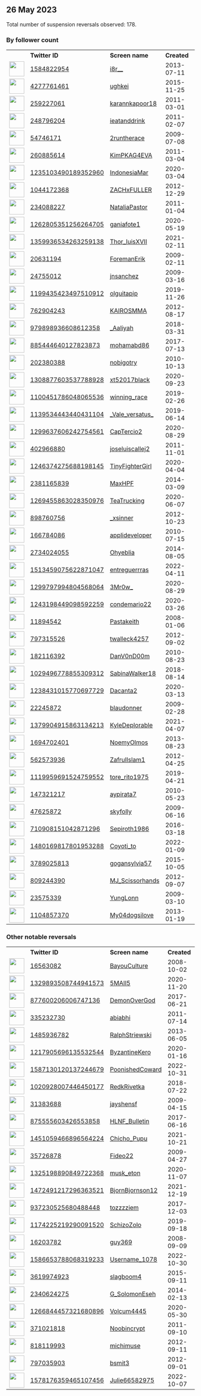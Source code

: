 
## 26 May 2023
Total number of suspension reversals observed: 178.

### By follower count
<table><tr><th></th><th align="left">Twitter ID</th><th align="left">Screen name</th>
<th align="left">Created</th><th align="left">Status</th><th align="left">Suspended</th><th align="left">Followers</th>
<tr><td><a href="https://pbs.twimg.com/profile_images/1661316843670319106/BuNwxdZ4_normal.jpg"><img src="https://pbs.twimg.com/profile_images/1661316843670319106/BuNwxdZ4_normal.jpg" width="40px" height="40px" align="center"/></a></td><td><a href="https://twitter.com/intent/user?user_id=1584822954">1584822954</a></td><td><a href="https://twitter.com/i8r__">i8r__</a></td><td>2013-07-11</td><td align="center"></td><td>2022-12-21</td><td>175945</td></tr>
<tr><td><a href="https://pbs.twimg.com/profile_images/1661422824496431109/Uvd-Vax2_normal.jpg"><img src="https://pbs.twimg.com/profile_images/1661422824496431109/Uvd-Vax2_normal.jpg" width="40px" height="40px" align="center"/></a></td><td><a href="https://twitter.com/intent/user?user_id=4277761461">4277761461</a></td><td><a href="https://twitter.com/ughkei">ughkei</a></td><td>2015-11-25</td><td align="center"></td><td>2022-10-15</td><td>92859</td></tr>
<tr><td><a href="https://pbs.twimg.com/profile_images/1643172070296293379/jDNmkMrs_normal.jpg"><img src="https://pbs.twimg.com/profile_images/1643172070296293379/jDNmkMrs_normal.jpg" width="40px" height="40px" align="center"/></a></td><td><a href="https://twitter.com/intent/user?user_id=259227061">259227061</a></td><td><a href="https://twitter.com/karannkapoor18">karannkapoor18</a></td><td>2011-03-01</td><td align="center"></td><td></td><td>55022</td></tr>
<tr><td><a href="https://pbs.twimg.com/profile_images/515143232724803584/8YTcx9jU_normal.jpeg"><img src="https://pbs.twimg.com/profile_images/515143232724803584/8YTcx9jU_normal.jpeg" width="40px" height="40px" align="center"/></a></td><td><a href="https://twitter.com/intent/user?user_id=248796204">248796204</a></td><td><a href="https://twitter.com/ieatanddrink">ieatanddrink</a></td><td>2011-02-07</td><td align="center"></td><td>2023-03-13</td><td>42745</td></tr>
<tr><td><a href="https://pbs.twimg.com/profile_images/893661797009510400/rOp335al_normal.jpg"><img src="https://pbs.twimg.com/profile_images/893661797009510400/rOp335al_normal.jpg" width="40px" height="40px" align="center"/></a></td><td><a href="https://twitter.com/intent/user?user_id=54746171">54746171</a></td><td><a href="https://twitter.com/2runtherace">2runtherace</a></td><td>2009-07-08</td><td align="center"></td><td></td><td>31490</td></tr>
<tr><td><a href="https://pbs.twimg.com/profile_images/1662244256424108032/zpPTsKlB_normal.jpg"><img src="https://pbs.twimg.com/profile_images/1662244256424108032/zpPTsKlB_normal.jpg" width="40px" height="40px" align="center"/></a></td><td><a href="https://twitter.com/intent/user?user_id=260885614">260885614</a></td><td><a href="https://twitter.com/KimPKAG4EVA">KimPKAG4EVA</a></td><td>2011-03-04</td><td align="center"></td><td></td><td>31249</td></tr>
<tr><td><a href="https://pbs.twimg.com/profile_images/1449142405396004866/OADupTSd_normal.jpg"><img src="https://pbs.twimg.com/profile_images/1449142405396004866/OADupTSd_normal.jpg" width="40px" height="40px" align="center"/></a></td><td><a href="https://twitter.com/intent/user?user_id=1235103490189352960">1235103490189352960</a></td><td><a href="https://twitter.com/IndonesiaMar">IndonesiaMar</a></td><td>2020-03-04</td><td align="center"></td><td></td><td>23471</td></tr>
<tr><td><a href="https://pbs.twimg.com/profile_images/1394849875808821248/sUKM9nQz_normal.jpg"><img src="https://pbs.twimg.com/profile_images/1394849875808821248/sUKM9nQz_normal.jpg" width="40px" height="40px" align="center"/></a></td><td><a href="https://twitter.com/intent/user?user_id=1044172368">1044172368</a></td><td><a href="https://twitter.com/ZACHxFULLER">ZACHxFULLER</a></td><td>2012-12-29</td><td align="center"></td><td></td><td>21589</td></tr>
<tr><td><a href="https://pbs.twimg.com/profile_images/1068818071836606464/i_HNOuR4_normal.jpg"><img src="https://pbs.twimg.com/profile_images/1068818071836606464/i_HNOuR4_normal.jpg" width="40px" height="40px" align="center"/></a></td><td><a href="https://twitter.com/intent/user?user_id=234088227">234088227</a></td><td><a href="https://twitter.com/NataliaPastor">NataliaPastor</a></td><td>2011-01-04</td><td align="center"></td><td></td><td>17844</td></tr>
<tr><td><a href="https://pbs.twimg.com/profile_images/1345344110597701632/LxDQAaOl_normal.jpg"><img src="https://pbs.twimg.com/profile_images/1345344110597701632/LxDQAaOl_normal.jpg" width="40px" height="40px" align="center"/></a></td><td><a href="https://twitter.com/intent/user?user_id=1262805351256264705">1262805351256264705</a></td><td><a href="https://twitter.com/ganiafote1">ganiafote1</a></td><td>2020-05-19</td><td align="center">🚫</td><td></td><td>15095</td></tr>
<tr><td><a href="https://pbs.twimg.com/profile_images/1460331710382551040/gi3P4aRJ_normal.jpg"><img src="https://pbs.twimg.com/profile_images/1460331710382551040/gi3P4aRJ_normal.jpg" width="40px" height="40px" align="center"/></a></td><td><a href="https://twitter.com/intent/user?user_id=1359936534263259138">1359936534263259138</a></td><td><a href="https://twitter.com/Thor_luisXVII">Thor_luisXVII</a></td><td>2021-02-11</td><td align="center"></td><td></td><td>11101</td></tr>
<tr><td><a href="https://pbs.twimg.com/profile_images/1664021356382502917/XscEFAAF_normal.jpg"><img src="https://pbs.twimg.com/profile_images/1664021356382502917/XscEFAAF_normal.jpg" width="40px" height="40px" align="center"/></a></td><td><a href="https://twitter.com/intent/user?user_id=20631194">20631194</a></td><td><a href="https://twitter.com/ForemanErik">ForemanErik</a></td><td>2009-02-11</td><td align="center"></td><td></td><td>9497</td></tr>
<tr><td><a href="https://pbs.twimg.com/profile_images/1659734814658789376/NMWx6Upy_normal.jpg"><img src="https://pbs.twimg.com/profile_images/1659734814658789376/NMWx6Upy_normal.jpg" width="40px" height="40px" align="center"/></a></td><td><a href="https://twitter.com/intent/user?user_id=24755012">24755012</a></td><td><a href="https://twitter.com/jnsanchez">jnsanchez</a></td><td>2009-03-16</td><td align="center"></td><td></td><td>8429</td></tr>
<tr><td><a href="https://pbs.twimg.com/profile_images/1627294878601281537/fOK8yqTH_normal.jpg"><img src="https://pbs.twimg.com/profile_images/1627294878601281537/fOK8yqTH_normal.jpg" width="40px" height="40px" align="center"/></a></td><td><a href="https://twitter.com/intent/user?user_id=1199435423497510912">1199435423497510912</a></td><td><a href="https://twitter.com/olguitapip">olguitapip</a></td><td>2019-11-26</td><td align="center"></td><td></td><td>7736</td></tr>
<tr><td><a href="https://pbs.twimg.com/profile_images/1360112420098871296/K4g6W9nS_normal.jpg"><img src="https://pbs.twimg.com/profile_images/1360112420098871296/K4g6W9nS_normal.jpg" width="40px" height="40px" align="center"/></a></td><td><a href="https://twitter.com/intent/user?user_id=762904243">762904243</a></td><td><a href="https://twitter.com/KAIROSMMA">KAIROSMMA</a></td><td>2012-08-17</td><td align="center"></td><td></td><td>7703</td></tr>
<tr><td><a href="https://pbs.twimg.com/profile_images/1661345570118594560/579NHqPy_normal.jpg"><img src="https://pbs.twimg.com/profile_images/1661345570118594560/579NHqPy_normal.jpg" width="40px" height="40px" align="center"/></a></td><td><a href="https://twitter.com/intent/user?user_id=979898936608612358">979898936608612358</a></td><td><a href="https://twitter.com/_AaIiyah">_AaIiyah</a></td><td>2018-03-31</td><td align="center"></td><td></td><td>7176</td></tr>
<tr><td><a href="https://pbs.twimg.com/profile_images/1426632146190577672/_Xgf-PXW_normal.jpg"><img src="https://pbs.twimg.com/profile_images/1426632146190577672/_Xgf-PXW_normal.jpg" width="40px" height="40px" align="center"/></a></td><td><a href="https://twitter.com/intent/user?user_id=885444640127823873">885444640127823873</a></td><td><a href="https://twitter.com/mohamabd86">mohamabd86</a></td><td>2017-07-13</td><td align="center"></td><td>2022-12-17</td><td>7010</td></tr>
<tr><td><a href="https://pbs.twimg.com/profile_images/1028283331392110593/JPaVG_Ns_normal.jpg"><img src="https://pbs.twimg.com/profile_images/1028283331392110593/JPaVG_Ns_normal.jpg" width="40px" height="40px" align="center"/></a></td><td><a href="https://twitter.com/intent/user?user_id=202380388">202380388</a></td><td><a href="https://twitter.com/nobigotry">nobigotry</a></td><td>2010-10-13</td><td align="center"></td><td></td><td>6546</td></tr>
<tr><td><a href="https://pbs.twimg.com/profile_images/1665812611177512960/qz9fPR78_normal.jpg"><img src="https://pbs.twimg.com/profile_images/1665812611177512960/qz9fPR78_normal.jpg" width="40px" height="40px" align="center"/></a></td><td><a href="https://twitter.com/intent/user?user_id=1308877603537788928">1308877603537788928</a></td><td><a href="https://twitter.com/xt52017black">xt52017black</a></td><td>2020-09-23</td><td align="center"></td><td>2022-09-10</td><td>6518</td></tr>
<tr><td><a href="https://pbs.twimg.com/profile_images/1104513076324454406/9HVBi9gf_normal.jpg"><img src="https://pbs.twimg.com/profile_images/1104513076324454406/9HVBi9gf_normal.jpg" width="40px" height="40px" align="center"/></a></td><td><a href="https://twitter.com/intent/user?user_id=1100451786048065536">1100451786048065536</a></td><td><a href="https://twitter.com/winning_race">winning_race</a></td><td>2019-02-26</td><td align="center"></td><td></td><td>6404</td></tr>
<tr><td><a href="https://pbs.twimg.com/profile_images/1634586846675050498/ffOG70bP_normal.jpg"><img src="https://pbs.twimg.com/profile_images/1634586846675050498/ffOG70bP_normal.jpg" width="40px" height="40px" align="center"/></a></td><td><a href="https://twitter.com/intent/user?user_id=1139534443440431104">1139534443440431104</a></td><td><a href="https://twitter.com/_Vale_versatus_">_Vale_versatus_</a></td><td>2019-06-14</td><td align="center"></td><td></td><td>6303</td></tr>
<tr><td><a href="https://pbs.twimg.com/profile_images/1630615016834580480/e9AVgiKg_normal.jpg"><img src="https://pbs.twimg.com/profile_images/1630615016834580480/e9AVgiKg_normal.jpg" width="40px" height="40px" align="center"/></a></td><td><a href="https://twitter.com/intent/user?user_id=1299637606242754561">1299637606242754561</a></td><td><a href="https://twitter.com/CapTercio2">CapTercio2</a></td><td>2020-08-29</td><td align="center"></td><td></td><td>6034</td></tr>
<tr><td><a href="https://pbs.twimg.com/profile_images/1240732921620844553/BLqZii5h_normal.jpg"><img src="https://pbs.twimg.com/profile_images/1240732921620844553/BLqZii5h_normal.jpg" width="40px" height="40px" align="center"/></a></td><td><a href="https://twitter.com/intent/user?user_id=402966880">402966880</a></td><td><a href="https://twitter.com/joseluiscallej2">joseluiscallej2</a></td><td>2011-11-01</td><td align="center"></td><td></td><td>5331</td></tr>
<tr><td><a href="https://pbs.twimg.com/profile_images/1662307602909515782/gjqihQoK_normal.jpg"><img src="https://pbs.twimg.com/profile_images/1662307602909515782/gjqihQoK_normal.jpg" width="40px" height="40px" align="center"/></a></td><td><a href="https://twitter.com/intent/user?user_id=1246374275688198145">1246374275688198145</a></td><td><a href="https://twitter.com/TinyFighterGirl">TinyFighterGirl</a></td><td>2020-04-04</td><td align="center"></td><td>2022-08-30</td><td>5240</td></tr>
<tr><td><a href="https://pbs.twimg.com/profile_images/1138878590660022273/zvMLEuHM_normal.jpg"><img src="https://pbs.twimg.com/profile_images/1138878590660022273/zvMLEuHM_normal.jpg" width="40px" height="40px" align="center"/></a></td><td><a href="https://twitter.com/intent/user?user_id=2381165839">2381165839</a></td><td><a href="https://twitter.com/MaxHPF">MaxHPF</a></td><td>2014-03-09</td><td align="center"></td><td>2022-04-24</td><td>5019</td></tr>
<tr><td><a href="https://pbs.twimg.com/profile_images/1554453807421169668/0k9jHbV1_normal.jpg"><img src="https://pbs.twimg.com/profile_images/1554453807421169668/0k9jHbV1_normal.jpg" width="40px" height="40px" align="center"/></a></td><td><a href="https://twitter.com/intent/user?user_id=1269455863028350976">1269455863028350976</a></td><td><a href="https://twitter.com/TeaTrucking">TeaTrucking</a></td><td>2020-06-07</td><td align="center"></td><td>2022-08-04</td><td>4605</td></tr>
<tr><td><a href="https://pbs.twimg.com/profile_images/1147574645119471616/SwwI_MCb_normal.jpg"><img src="https://pbs.twimg.com/profile_images/1147574645119471616/SwwI_MCb_normal.jpg" width="40px" height="40px" align="center"/></a></td><td><a href="https://twitter.com/intent/user?user_id=898760756">898760756</a></td><td><a href="https://twitter.com/_xsinner">_xsinner</a></td><td>2012-10-23</td><td align="center"></td><td>2022-10-25</td><td>3130</td></tr>
<tr><td><a href="https://pbs.twimg.com/profile_images/1240435608108929025/IN4uKzYc_normal.jpg"><img src="https://pbs.twimg.com/profile_images/1240435608108929025/IN4uKzYc_normal.jpg" width="40px" height="40px" align="center"/></a></td><td><a href="https://twitter.com/intent/user?user_id=166784086">166784086</a></td><td><a href="https://twitter.com/applideveloper">applideveloper</a></td><td>2010-07-15</td><td align="center"></td><td>2022-12-29</td><td>3100</td></tr>
<tr><td><a href="https://pbs.twimg.com/profile_images/1315918540336230401/qJHl0P0d_normal.jpg"><img src="https://pbs.twimg.com/profile_images/1315918540336230401/qJHl0P0d_normal.jpg" width="40px" height="40px" align="center"/></a></td><td><a href="https://twitter.com/intent/user?user_id=2734024055">2734024055</a></td><td><a href="https://twitter.com/Ohyeblia">Ohyeblia</a></td><td>2014-08-05</td><td align="center"></td><td>2023-05-18</td><td>3097</td></tr>
<tr><td><a href="https://pbs.twimg.com/profile_images/1579422788544241664/vJ7cX1NC_normal.jpg"><img src="https://pbs.twimg.com/profile_images/1579422788544241664/vJ7cX1NC_normal.jpg" width="40px" height="40px" align="center"/></a></td><td><a href="https://twitter.com/intent/user?user_id=1513459075622871047">1513459075622871047</a></td><td><a href="https://twitter.com/entreguerrras">entreguerrras</a></td><td>2022-04-11</td><td align="center">🔒</td><td>2022-10-16</td><td>3081</td></tr>
<tr><td><a href="https://pbs.twimg.com/profile_images/1433283302027321345/Qzkr775N_normal.jpg"><img src="https://pbs.twimg.com/profile_images/1433283302027321345/Qzkr775N_normal.jpg" width="40px" height="40px" align="center"/></a></td><td><a href="https://twitter.com/intent/user?user_id=1299797994804568064">1299797994804568064</a></td><td><a href="https://twitter.com/3Mr0w_">3Mr0w_</a></td><td>2020-08-29</td><td align="center"></td><td></td><td>2878</td></tr>
<tr><td><a href="https://pbs.twimg.com/profile_images/1544565195036676097/ccyUzZcP_normal.jpg"><img src="https://pbs.twimg.com/profile_images/1544565195036676097/ccyUzZcP_normal.jpg" width="40px" height="40px" align="center"/></a></td><td><a href="https://twitter.com/intent/user?user_id=1243198449098592259">1243198449098592259</a></td><td><a href="https://twitter.com/condemario22">condemario22</a></td><td>2020-03-26</td><td align="center"></td><td>2022-10-02</td><td>2692</td></tr>
<tr><td><a href="https://pbs.twimg.com/profile_images/1631868351688368129/NdDiUaYH_normal.jpg"><img src="https://pbs.twimg.com/profile_images/1631868351688368129/NdDiUaYH_normal.jpg" width="40px" height="40px" align="center"/></a></td><td><a href="https://twitter.com/intent/user?user_id=11894542">11894542</a></td><td><a href="https://twitter.com/Pastakeith">Pastakeith</a></td><td>2008-01-06</td><td align="center"></td><td>2023-04-13</td><td>2581</td></tr>
<tr><td><a href="https://pbs.twimg.com/profile_images/2567780779/04-05-09_1048_normal.jpg"><img src="https://pbs.twimg.com/profile_images/2567780779/04-05-09_1048_normal.jpg" width="40px" height="40px" align="center"/></a></td><td><a href="https://twitter.com/intent/user?user_id=797315526">797315526</a></td><td><a href="https://twitter.com/twalleck4257">twalleck4257</a></td><td>2012-09-02</td><td align="center"></td><td></td><td>2395</td></tr>
<tr><td><a href="https://pbs.twimg.com/profile_images/1231960818029297665/VyRNeUm8_normal.jpg"><img src="https://pbs.twimg.com/profile_images/1231960818029297665/VyRNeUm8_normal.jpg" width="40px" height="40px" align="center"/></a></td><td><a href="https://twitter.com/intent/user?user_id=182116392">182116392</a></td><td><a href="https://twitter.com/DanV0nD00m">DanV0nD00m</a></td><td>2010-08-23</td><td align="center"></td><td></td><td>2375</td></tr>
<tr><td><a href="https://pbs.twimg.com/profile_images/1342349819327627264/eE_MRyPw_normal.jpg"><img src="https://pbs.twimg.com/profile_images/1342349819327627264/eE_MRyPw_normal.jpg" width="40px" height="40px" align="center"/></a></td><td><a href="https://twitter.com/intent/user?user_id=1029496778855309312">1029496778855309312</a></td><td><a href="https://twitter.com/SabinaWalker18">SabinaWalker18</a></td><td>2018-08-14</td><td align="center"></td><td>2022-03-14</td><td>2226</td></tr>
<tr><td><a href="https://pbs.twimg.com/profile_images/1629829197295230981/6gSuNVgZ_normal.jpg"><img src="https://pbs.twimg.com/profile_images/1629829197295230981/6gSuNVgZ_normal.jpg" width="40px" height="40px" align="center"/></a></td><td><a href="https://twitter.com/intent/user?user_id=1238431015770697729">1238431015770697729</a></td><td><a href="https://twitter.com/Dacanta2">Dacanta2</a></td><td>2020-03-13</td><td align="center"></td><td></td><td>2086</td></tr>
<tr><td><a href="https://pbs.twimg.com/profile_images/835867454719033344/XCIvJcUQ_normal.jpg"><img src="https://pbs.twimg.com/profile_images/835867454719033344/XCIvJcUQ_normal.jpg" width="40px" height="40px" align="center"/></a></td><td><a href="https://twitter.com/intent/user?user_id=22245872">22245872</a></td><td><a href="https://twitter.com/blaudonner">blaudonner</a></td><td>2009-02-28</td><td align="center"></td><td>2022-09-21</td><td>2029</td></tr>
<tr><td><a href="https://pbs.twimg.com/profile_images/1662046286529323010/bKi2S47z_normal.jpg"><img src="https://pbs.twimg.com/profile_images/1662046286529323010/bKi2S47z_normal.jpg" width="40px" height="40px" align="center"/></a></td><td><a href="https://twitter.com/intent/user?user_id=1379904915863134213">1379904915863134213</a></td><td><a href="https://twitter.com/KyleDeplorable">KyleDeplorable</a></td><td>2021-04-07</td><td align="center"></td><td></td><td>2004</td></tr>
<tr><td><a href="https://pbs.twimg.com/profile_images/1613800767944531969/9pu7SGqd_normal.jpg"><img src="https://pbs.twimg.com/profile_images/1613800767944531969/9pu7SGqd_normal.jpg" width="40px" height="40px" align="center"/></a></td><td><a href="https://twitter.com/intent/user?user_id=1694702401">1694702401</a></td><td><a href="https://twitter.com/NoemyOlmos">NoemyOlmos</a></td><td>2013-08-23</td><td align="center">🔒🚫</td><td>2023-04-25</td><td>1989</td></tr>
<tr><td><a href="https://pbs.twimg.com/profile_images/1629079901801222144/g2_E3Z-1_normal.jpg"><img src="https://pbs.twimg.com/profile_images/1629079901801222144/g2_E3Z-1_normal.jpg" width="40px" height="40px" align="center"/></a></td><td><a href="https://twitter.com/intent/user?user_id=562573936">562573936</a></td><td><a href="https://twitter.com/ZafrulIslam1">ZafrulIslam1</a></td><td>2012-04-25</td><td align="center"></td><td>2023-05-11</td><td>1967</td></tr>
<tr><td><a href="https://pbs.twimg.com/profile_images/1642873547054825476/AJM3mBQW_normal.jpg"><img src="https://pbs.twimg.com/profile_images/1642873547054825476/AJM3mBQW_normal.jpg" width="40px" height="40px" align="center"/></a></td><td><a href="https://twitter.com/intent/user?user_id=1119959691524759552">1119959691524759552</a></td><td><a href="https://twitter.com/tore_rito1975">tore_rito1975</a></td><td>2019-04-21</td><td align="center"></td><td></td><td>1855</td></tr>
<tr><td><a href="https://pbs.twimg.com/profile_images/1378303550699286530/a6__8eSp_normal.jpg"><img src="https://pbs.twimg.com/profile_images/1378303550699286530/a6__8eSp_normal.jpg" width="40px" height="40px" align="center"/></a></td><td><a href="https://twitter.com/intent/user?user_id=147321217">147321217</a></td><td><a href="https://twitter.com/aypirata7">aypirata7</a></td><td>2010-05-23</td><td align="center"></td><td></td><td>1805</td></tr>
<tr><td><a href="https://pbs.twimg.com/profile_images/1499371065717395459/6Txq6wZf_normal.jpg"><img src="https://pbs.twimg.com/profile_images/1499371065717395459/6Txq6wZf_normal.jpg" width="40px" height="40px" align="center"/></a></td><td><a href="https://twitter.com/intent/user?user_id=47625872">47625872</a></td><td><a href="https://twitter.com/skyfolly">skyfolly</a></td><td>2009-06-16</td><td align="center"></td><td>2022-05-26</td><td>1788</td></tr>
<tr><td><a href="https://pbs.twimg.com/profile_images/1665044427876777985/NF8qnGH3_normal.jpg"><img src="https://pbs.twimg.com/profile_images/1665044427876777985/NF8qnGH3_normal.jpg" width="40px" height="40px" align="center"/></a></td><td><a href="https://twitter.com/intent/user?user_id=710908151042871296">710908151042871296</a></td><td><a href="https://twitter.com/Sepiroth1986">Sepiroth1986</a></td><td>2016-03-18</td><td align="center"></td><td>2023-05-19</td><td>1761</td></tr>
<tr><td><a href="https://pbs.twimg.com/profile_images/1662717157141016578/_yWWFy8I_normal.jpg"><img src="https://pbs.twimg.com/profile_images/1662717157141016578/_yWWFy8I_normal.jpg" width="40px" height="40px" align="center"/></a></td><td><a href="https://twitter.com/intent/user?user_id=1480169817801953288">1480169817801953288</a></td><td><a href="https://twitter.com/Coyoti_to">Coyoti_to</a></td><td>2022-01-09</td><td align="center"></td><td>2023-03-22</td><td>1676</td></tr>
<tr><td><a href="https://pbs.twimg.com/profile_images/1611297370913783809/_K-JulfH_normal.jpg"><img src="https://pbs.twimg.com/profile_images/1611297370913783809/_K-JulfH_normal.jpg" width="40px" height="40px" align="center"/></a></td><td><a href="https://twitter.com/intent/user?user_id=3789025813">3789025813</a></td><td><a href="https://twitter.com/gogansylvia57">gogansylvia57</a></td><td>2015-10-05</td><td align="center"></td><td>2023-01-12</td><td>1640</td></tr>
<tr><td><a href="https://pbs.twimg.com/profile_images/1464955177245548544/MJ1l6TlW_normal.jpg"><img src="https://pbs.twimg.com/profile_images/1464955177245548544/MJ1l6TlW_normal.jpg" width="40px" height="40px" align="center"/></a></td><td><a href="https://twitter.com/intent/user?user_id=809244390">809244390</a></td><td><a href="https://twitter.com/MJ_Scissorhands">MJ_Scissorhands</a></td><td>2012-09-07</td><td align="center"></td><td>2022-10-29</td><td>1612</td></tr>
<tr><td><a href="https://pbs.twimg.com/profile_images/1592299064078618624/uA6S2vwz_normal.jpg"><img src="https://pbs.twimg.com/profile_images/1592299064078618624/uA6S2vwz_normal.jpg" width="40px" height="40px" align="center"/></a></td><td><a href="https://twitter.com/intent/user?user_id=23575339">23575339</a></td><td><a href="https://twitter.com/YungLonn">YungLonn</a></td><td>2009-03-10</td><td align="center"></td><td>2023-01-31</td><td>1593</td></tr>
<tr><td><a href="https://pbs.twimg.com/profile_images/962601052737449984/AFR5avG__normal.jpg"><img src="https://pbs.twimg.com/profile_images/962601052737449984/AFR5avG__normal.jpg" width="40px" height="40px" align="center"/></a></td><td><a href="https://twitter.com/intent/user?user_id=1104857370">1104857370</a></td><td><a href="https://twitter.com/My04dogsilove">My04dogsilove</a></td><td>2013-01-19</td><td align="center">🔒</td><td></td><td>1530</td></tr>
</table>

### Other notable reversals
<table><tr><th></th><th align="left">Twitter ID</th><th align="left">Screen name</th>
<th align="left">Created</th><th align="left">Status</th><th align="left">Suspended</th><th align="left">Followers</th>
<tr><td><a href="https://pbs.twimg.com/profile_images/1562630706609913856/NKE5JSKS_normal.jpg"><img src="https://pbs.twimg.com/profile_images/1562630706609913856/NKE5JSKS_normal.jpg" width="40px" height="40px" align="center"/></a></td><td><a href="https://twitter.com/intent/user?user_id=16563082">16563082</a></td><td><a href="https://twitter.com/BayouCulture">BayouCulture</a></td><td>2008-10-02</td><td align="center"></td><td>2022-11-07</td><td>128</td></tr>
<tr><td><a href="https://pbs.twimg.com/profile_images/1662047363353964545/xLVCyip2_normal.jpg"><img src="https://pbs.twimg.com/profile_images/1662047363353964545/xLVCyip2_normal.jpg" width="40px" height="40px" align="center"/></a></td><td><a href="https://twitter.com/intent/user?user_id=1329893508744941573">1329893508744941573</a></td><td><a href="https://twitter.com/5MAII5">5MAII5</a></td><td>2020-11-20</td><td align="center"></td><td>2023-05-01</td><td>251</td></tr>
<tr><td><a href="https://pbs.twimg.com/profile_images/1661115729691680768/1Ryn_xq1_normal.jpg"><img src="https://pbs.twimg.com/profile_images/1661115729691680768/1Ryn_xq1_normal.jpg" width="40px" height="40px" align="center"/></a></td><td><a href="https://twitter.com/intent/user?user_id=877600206006747136">877600206006747136</a></td><td><a href="https://twitter.com/DemonOverGod">DemonOverGod</a></td><td>2017-06-21</td><td align="center"></td><td>2023-05-23</td><td>125</td></tr>
<tr><td><a href="https://pbs.twimg.com/profile_images/896053823059505156/nwtKzi5P_normal.jpg"><img src="https://pbs.twimg.com/profile_images/896053823059505156/nwtKzi5P_normal.jpg" width="40px" height="40px" align="center"/></a></td><td><a href="https://twitter.com/intent/user?user_id=335232730">335232730</a></td><td><a href="https://twitter.com/abiabhi">abiabhi</a></td><td>2011-07-14</td><td align="center">🔒</td><td>2022-12-03</td><td>5</td></tr>
<tr><td><a href="https://pbs.twimg.com/profile_images/1571539643228688384/cZcGYI0l_normal.jpg"><img src="https://pbs.twimg.com/profile_images/1571539643228688384/cZcGYI0l_normal.jpg" width="40px" height="40px" align="center"/></a></td><td><a href="https://twitter.com/intent/user?user_id=1485936782">1485936782</a></td><td><a href="https://twitter.com/RalphStriewski">RalphStriewski</a></td><td>2013-06-05</td><td align="center"></td><td>2023-05-17</td><td>1069</td></tr>
<tr><td><a href="https://pbs.twimg.com/profile_images/1662063147073798146/mwcs6KWV_normal.jpg"><img src="https://pbs.twimg.com/profile_images/1662063147073798146/mwcs6KWV_normal.jpg" width="40px" height="40px" align="center"/></a></td><td><a href="https://twitter.com/intent/user?user_id=1217905696135532544">1217905696135532544</a></td><td><a href="https://twitter.com/ByzantineKero">ByzantineKero</a></td><td>2020-01-16</td><td align="center"></td><td>2022-11-07</td><td>666</td></tr>
<tr><td><a href="https://pbs.twimg.com/profile_images/1663748522875961350/nF1ax3rd_normal.jpg"><img src="https://pbs.twimg.com/profile_images/1663748522875961350/nF1ax3rd_normal.jpg" width="40px" height="40px" align="center"/></a></td><td><a href="https://twitter.com/intent/user?user_id=1587130120137244679">1587130120137244679</a></td><td><a href="https://twitter.com/PoonishedCoward">PoonishedCoward</a></td><td>2022-10-31</td><td align="center"></td><td>2022-12-27</td><td>13</td></tr>
<tr><td><a href="https://pbs.twimg.com/profile_images/1583161636659118093/526i5cs2_normal.jpg"><img src="https://pbs.twimg.com/profile_images/1583161636659118093/526i5cs2_normal.jpg" width="40px" height="40px" align="center"/></a></td><td><a href="https://twitter.com/intent/user?user_id=1020928007446450177">1020928007446450177</a></td><td><a href="https://twitter.com/RedkRivetka">RedkRivetka</a></td><td>2018-07-22</td><td align="center"></td><td>2022-12-06</td><td>8</td></tr>
<tr><td><a href="https://pbs.twimg.com/profile_images/1355745628676976642/MHNsezry_normal.jpg"><img src="https://pbs.twimg.com/profile_images/1355745628676976642/MHNsezry_normal.jpg" width="40px" height="40px" align="center"/></a></td><td><a href="https://twitter.com/intent/user?user_id=31383688">31383688</a></td><td><a href="https://twitter.com/jayshensf">jayshensf</a></td><td>2009-04-15</td><td align="center">🔒</td><td>2022-12-18</td><td>391</td></tr>
<tr><td><a href="https://pbs.twimg.com/profile_images/875557245487988740/k7cFJ-gU_normal.jpg"><img src="https://pbs.twimg.com/profile_images/875557245487988740/k7cFJ-gU_normal.jpg" width="40px" height="40px" align="center"/></a></td><td><a href="https://twitter.com/intent/user?user_id=875555603426553858">875555603426553858</a></td><td><a href="https://twitter.com/HLNF_Bulletin">HLNF_Bulletin</a></td><td>2017-06-16</td><td align="center"></td><td>2023-03-22</td><td>635</td></tr>
<tr><td><a href="https://pbs.twimg.com/profile_images/1451071921081180162/4W8Pd6LP_normal.jpg"><img src="https://pbs.twimg.com/profile_images/1451071921081180162/4W8Pd6LP_normal.jpg" width="40px" height="40px" align="center"/></a></td><td><a href="https://twitter.com/intent/user?user_id=1451059466896564224">1451059466896564224</a></td><td><a href="https://twitter.com/Chicho_Pupu">Chicho_Pupu</a></td><td>2021-10-21</td><td align="center"></td><td>2023-05-11</td><td>108</td></tr>
<tr><td><a href="https://pbs.twimg.com/profile_images/1617649002740162562/8I3SqnfR_normal.jpg"><img src="https://pbs.twimg.com/profile_images/1617649002740162562/8I3SqnfR_normal.jpg" width="40px" height="40px" align="center"/></a></td><td><a href="https://twitter.com/intent/user?user_id=35726878">35726878</a></td><td><a href="https://twitter.com/Fideo22">Fideo22</a></td><td>2009-04-27</td><td align="center"></td><td>2023-02-24</td><td>8</td></tr>
<tr><td><a href="https://pbs.twimg.com/profile_images/1501531922924773376/AbHRfmuj_normal.jpg"><img src="https://pbs.twimg.com/profile_images/1501531922924773376/AbHRfmuj_normal.jpg" width="40px" height="40px" align="center"/></a></td><td><a href="https://twitter.com/intent/user?user_id=1325198890849722368">1325198890849722368</a></td><td><a href="https://twitter.com/musk_eton">musk_eton</a></td><td>2020-11-07</td><td align="center"></td><td>2022-10-09</td><td>69</td></tr>
<tr><td><a href="https://pbs.twimg.com/profile_images/1472590509189177348/7QgHnocL_normal.jpg"><img src="https://pbs.twimg.com/profile_images/1472590509189177348/7QgHnocL_normal.jpg" width="40px" height="40px" align="center"/></a></td><td><a href="https://twitter.com/intent/user?user_id=1472491217296363521">1472491217296363521</a></td><td><a href="https://twitter.com/BjornBjornson12">BjornBjornson12</a></td><td>2021-12-19</td><td align="center"></td><td>2022-10-29</td><td>867</td></tr>
<tr><td><a href="https://pbs.twimg.com/profile_images/1326432388591865857/g9d3gf7w_normal.jpg"><img src="https://pbs.twimg.com/profile_images/1326432388591865857/g9d3gf7w_normal.jpg" width="40px" height="40px" align="center"/></a></td><td><a href="https://twitter.com/intent/user?user_id=937230525680488448">937230525680488448</a></td><td><a href="https://twitter.com/tozzzziem">tozzzziem</a></td><td>2017-12-03</td><td align="center"></td><td>2022-12-14</td><td>319</td></tr>
<tr><td><a href="https://pbs.twimg.com/profile_images/1533664232952274944/kfeuomHT_normal.jpg"><img src="https://pbs.twimg.com/profile_images/1533664232952274944/kfeuomHT_normal.jpg" width="40px" height="40px" align="center"/></a></td><td><a href="https://twitter.com/intent/user?user_id=1174225219290091520">1174225219290091520</a></td><td><a href="https://twitter.com/SchizoZolo">SchizoZolo</a></td><td>2019-09-18</td><td align="center">🔒</td><td>2022-11-20</td><td>127</td></tr>
<tr><td><a href="https://pbs.twimg.com/profile_images/768824513/17367_295184142786_500947786_3473566_3201134_n_normal.jpg"><img src="https://pbs.twimg.com/profile_images/768824513/17367_295184142786_500947786_3473566_3201134_n_normal.jpg" width="40px" height="40px" align="center"/></a></td><td><a href="https://twitter.com/intent/user?user_id=16203782">16203782</a></td><td><a href="https://twitter.com/guy369">guy369</a></td><td>2008-09-09</td><td align="center"></td><td>2022-07-25</td><td>754</td></tr>
<tr><td><a href="https://pbs.twimg.com/profile_images/1649286714798620672/02OLbsYg_normal.jpg"><img src="https://pbs.twimg.com/profile_images/1649286714798620672/02OLbsYg_normal.jpg" width="40px" height="40px" align="center"/></a></td><td><a href="https://twitter.com/intent/user?user_id=1586653788068319233">1586653788068319233</a></td><td><a href="https://twitter.com/Username_1078">Username_1078</a></td><td>2022-10-30</td><td align="center">🔒👋</td><td>2023-04-25</td><td>209</td></tr>
<tr><td><a href="https://pbs.twimg.com/profile_images/1662846383739551745/RhTu47_D_normal.jpg"><img src="https://pbs.twimg.com/profile_images/1662846383739551745/RhTu47_D_normal.jpg" width="40px" height="40px" align="center"/></a></td><td><a href="https://twitter.com/intent/user?user_id=3619974923">3619974923</a></td><td><a href="https://twitter.com/slagboom4">slagboom4</a></td><td>2015-09-11</td><td align="center"></td><td>2022-04-30</td><td>19</td></tr>
<tr><td><a href="https://pbs.twimg.com/profile_images/1571835682116571139/MV_-3ewM_normal.jpg"><img src="https://pbs.twimg.com/profile_images/1571835682116571139/MV_-3ewM_normal.jpg" width="40px" height="40px" align="center"/></a></td><td><a href="https://twitter.com/intent/user?user_id=2340624275">2340624275</a></td><td><a href="https://twitter.com/G_SolomonEseh">G_SolomonEseh</a></td><td>2014-02-13</td><td align="center"></td><td>2023-05-24</td><td>126</td></tr>
<tr><td><a href="https://pbs.twimg.com/profile_images/1266848047289348096/gLyKySaQ_normal.jpg"><img src="https://pbs.twimg.com/profile_images/1266848047289348096/gLyKySaQ_normal.jpg" width="40px" height="40px" align="center"/></a></td><td><a href="https://twitter.com/intent/user?user_id=1266844457321680896">1266844457321680896</a></td><td><a href="https://twitter.com/Volcum4445">Volcum4445</a></td><td>2020-05-30</td><td align="center">🚫</td><td>2023-05-17</td><td>6</td></tr>
<tr><td><a href="https://pbs.twimg.com/profile_images/1349393766545813505/7i8sFZ2W_normal.jpg"><img src="https://pbs.twimg.com/profile_images/1349393766545813505/7i8sFZ2W_normal.jpg" width="40px" height="40px" align="center"/></a></td><td><a href="https://twitter.com/intent/user?user_id=371021818">371021818</a></td><td><a href="https://twitter.com/Noobincrypt">Noobincrypt</a></td><td>2011-09-10</td><td align="center"></td><td>2022-08-09</td><td>1377</td></tr>
<tr><td><a href="https://pbs.twimg.com/profile_images/1651677488165056525/OgXrf4IO_normal.jpg"><img src="https://pbs.twimg.com/profile_images/1651677488165056525/OgXrf4IO_normal.jpg" width="40px" height="40px" align="center"/></a></td><td><a href="https://twitter.com/intent/user?user_id=818119993">818119993</a></td><td><a href="https://twitter.com/michimuse">michimuse</a></td><td>2012-09-11</td><td align="center"></td><td>2023-05-17</td><td>8</td></tr>
<tr><td><a href="https://pbs.twimg.com/profile_images/378800000554502728/3c8897b9408672501eee5a9205f15837_normal.jpeg"><img src="https://pbs.twimg.com/profile_images/378800000554502728/3c8897b9408672501eee5a9205f15837_normal.jpeg" width="40px" height="40px" align="center"/></a></td><td><a href="https://twitter.com/intent/user?user_id=797035903">797035903</a></td><td><a href="https://twitter.com/bsmit3">bsmit3</a></td><td>2012-09-01</td><td align="center"></td><td>2023-03-28</td><td>59</td></tr>
<tr><td><a href="https://pbs.twimg.com/profile_images/1592555992692277252/5PERGRpk_normal.jpg"><img src="https://pbs.twimg.com/profile_images/1592555992692277252/5PERGRpk_normal.jpg" width="40px" height="40px" align="center"/></a></td><td><a href="https://twitter.com/intent/user?user_id=1578176359465107456">1578176359465107456</a></td><td><a href="https://twitter.com/Julie66582975">Julie66582975</a></td><td>2022-10-07</td><td align="center"></td><td>2023-05-22</td><td>158</td></tr>
</table>
